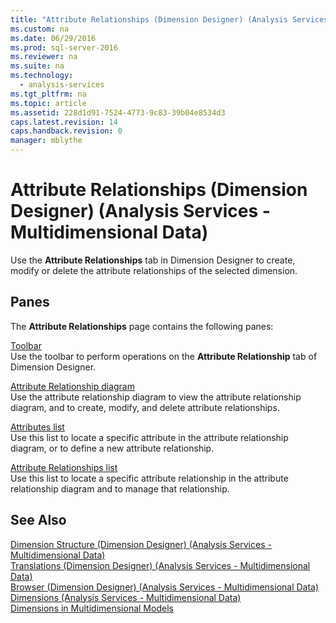 ```yaml
---
title: "Attribute Relationships (Dimension Designer) (Analysis Services - Multidimensional Data)"
ms.custom: na
ms.date: 06/29/2016
ms.prod: sql-server-2016
ms.reviewer: na
ms.suite: na
ms.technology: 
  - analysis-services
ms.tgt_pltfrm: na
ms.topic: article
ms.assetid: 228d1d91-7524-4773-9c83-39b04e8534d3
caps.latest.revision: 14
caps.handback.revision: 0
manager: mblythe
---
```

# Attribute Relationships (Dimension Designer) (Analysis Services - Multidimensional Data)
Use the **Attribute Relationships** tab in Dimension Designer to create, modify or delete the attribute relationships of the selected dimension.  
  
## Panes  
 The **Attribute Relationships** page contains the following panes:  
  
 [Toolbar](../../Topics/TopicNameNotContainA/Toolbar--Attribute-Relationship-Designer-Tab--Dimension-Designer---Analysis-Services---Multidimensional-Data-.md)  
 Use the toolbar to perform operations on the **Attribute Relationship** tab of Dimension Designer.  
  
 [Attribute Relationship diagram](../../Topics/TopicNameNotContainA/Attribute-Relationship-Diagram--Attribute-Relationship-Designer-Tab--Dimension-Designer---Analysis-Services---Multidimensional-Data-.md)  
 Use the attribute relationship diagram to view the attribute relationship diagram, and to create, modify, and delete attribute relationships.  
  
 [Attributes list](../../Topics/TopicNameNotContainA/Attributes--Attribute-Relationship-Designer-Tab--Dimension-Designer---Analysis-Services---Multidimensional-Data-.md)  
 Use this list to locate a specific attribute in the attribute relationship diagram, or to define a new attribute relationship.  
  
 [Attribute Relationships list](../../Topics/TopicNameNotContainA/Attribute-Relationships--Attribute-Relationship-Designer-Tab--Dimension-Designer---Analysis-Services---Multidimensional-Data-.md)  
 Use this list to locate a specific attribute relationship in the attribute relationship diagram and to manage that relationship.  
  
## See Also  
 [Dimension Structure (Dimension Designer) (Analysis Services - Multidimensional Data)](../../Topics/TopicNameNotContainA/Dimension-Structure--Dimension-Designer---Analysis-Services---Multidimensional-Data-.md)   
 [Translations (Dimension Designer) (Analysis Services - Multidimensional Data)](../../Topics/TopicNameNotContainA/Translations--Dimension-Designer---Analysis-Services---Multidimensional-Data-.md)   
 [Browser (Dimension Designer) (Analysis Services - Multidimensional Data)](../../Topics/TopicNameNotContainA/Browser--Dimension-Designer---Analysis-Services---Multidimensional-Data-.md)   
 [Dimensions (Analysis Services - Multidimensional Data)](assetId:///2b114135-2572-4479-8c81-3ccf0cfeb9f7)   
 [Dimensions in Multidimensional Models](../../Topics/TopicNameNotContainA/Dimensions-in-Multidimensional-Models.md)